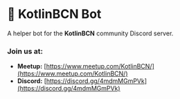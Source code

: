 # 🤖 KotlinBCN Bot

A helper bot for the **KotlinBCN** community Discord server. 

### Join us at:

* **Meetup:** [https://www.meetup.com/KotlinBCN/](https://www.meetup.com/KotlinBCN/)
* **Discord:** [https://discord.gg/4mdmMGmPVk](https://discord.gg/4mdmMGmPVk)